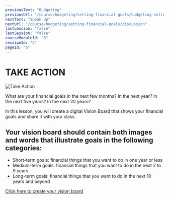 ```yaml
---
previousText: "Budgeting"
previousUrl: "/course/budgeting/setting-financial-goals/budgeting-intro"
nextText: "Speak Up"
nextUrl: "/course/budgeting/setting-financial-goals/discussion"
lastLession: "false"
lastSession: "false"
courseModuleId: "6"
sessionId: "2"
pageId: "6"
---
```



# TAKE ACTION
![Take Action](/assets/img/take-action.jpg)

What are your financial goals in the next few months? In the next year? In the next five years? In the next 20 years?

In this lesson, you will create a digital Vision Board that shows your financial goals and share it with your class. 

## Your vision board should contain both images and words that illustrate goals in the following categories:

- Short-term goals: financial things that you want to do in one year or less
- Medium-term goals: financial things that you want to do in the next 2 to 9 years
- Long-term goals: financial things that you want to do in the next 10 years and beyond


<a href="https://jamboard.google.com/d/13_keizrwCVA8uWBApeTaOrxHSIJpzJ03Ozy3zCLEO-g/copy" target="_blank">Click here to create your vision board</a>


